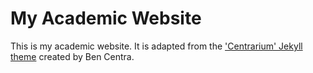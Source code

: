 # My Academic Website

This is my academic website. It is adapted from the ['Centrarium' Jekyll theme](https://github.com/bencentra/centrarium) created by Ben Centra.